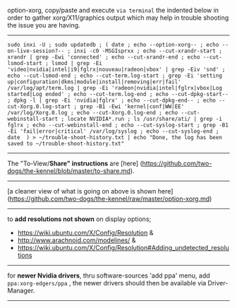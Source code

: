 option-xorg, copy/paste and execute `via terminal` the indented below in order to gather xorg/X11/graphics output which may help in trouble shooting the issue you are having. 
***
`sudo inxi -U ;
 sudo updatedb ;
 (
  date ;
  echo --option-xorg-- ;
  echo --on-live-session?-- ;
  inxi -c0 -MSGIsprxx ;
  echo --cut-xrandr-start ;
  xrandr | grep -Ewi 'connected' ;
  echo --cut-xrandr-end ;
  echo --cut-lsmod-start ;
  lsmod | grep -Ei 'video|nvidia|intel|i9|fglrx|nouveau|radeon|vbox' | grep -Eiv 'snd' ;
  echo --cut-lsmod-end ;
  echo --cut-term.log-start ;
  grep -Ei 'setting up|configuration|dkms|module|install|removing|err|fail' /var/log/apt/term.log | grep -Ei 'radeon|nvidia|intel|fglrx|vbox|Log started|Log ended' ;
  echo --cut-term.log-end ;
  echo --cut-dpkg-start-- ;
  dpkg -l | grep -Ei 'nvidia|fglrx' ;
  echo --cut-dpkg-end-- ;
  echo --cut-Xorg.0.log-start ;
  grep -B1 -Ewi 'kernel|conf|WW|EE' /var/log/Xorg.0.log ;
  echo --cut-Xorg.0.log-end ;
  echo --cut-webinstall-start ;
  locate NVIDIA*.run ;
  ls /usr/share/ati/ | grep -i fglrx ;
  echo --cut-webinstall-end ;
  echo --cut-syslog-start ;
  grep -B1 -Ei 'fail|error|critical' /var/log/syslog ;
  echo --cut-syslog-end ;
  date 
  ) > ~/trouble-shoot-history.txt | echo "Done, the log has been saved to ~/trouble-shoot-history.txt"
`
***
The "To-View/**Share" instructions** are [here] (https://github.com/two-dogs/the-kennel/blob/master/to-share.md).
***
[a cleaner view of what is going on above is shown here] (https://github.com/two-dogs/the-kennel/raw/master/option-xorg.md)
***
to **add resolutions not shown** on display options; 
* https://wiki.ubuntu.com/X/Config/Resolution & 
* http://www.arachnoid.com/modelines/ & 
* https://wiki.ubuntu.com/X/Config/Resolution#Adding_undetected_resolutions 
***

for **newer Nvidia drivers**, thru software-sources 'add ppa' menu, add `ppa:xorg-edgers/ppa` , the newer drivers should then be available via Driver-Manager.
***
